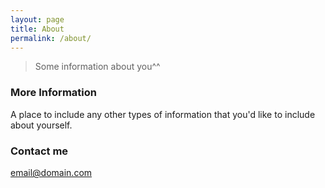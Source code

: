 ```yaml
---
layout: page
title: About
permalink: /about/
---
```


> Some information about you^^

### More Information

A place to include any other types of information that you'd like to include about yourself.

### Contact me

[email@domain.com](mailto:email@domain.com)
